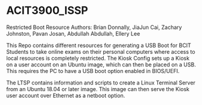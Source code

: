 # ACIT3900_ISSP
Restricted Boot Resource
Authors: Brian Donnally, JiaJun Cai, Zachary Johnston, Pavan Josan, Abdullah Abdullah, Ellery Lee

This Repo contains different resources for generating a USB Boot for BCIT Students to take online exams on their personal computers where access to local resources is completely restricted. The Kiosk Config sets up a Kiosk on a user account on an Ubuntu image, which can then be placed on a USB. This requires the PC to have a USB boot option enabled in BIOS/UEFI.

The LTSP contains information and scripts to create a Linux Terminal Server from an Ubuntu 18.04 or later image. This image can then serve the Kiosk user account over Ethernet as a netboot option.
